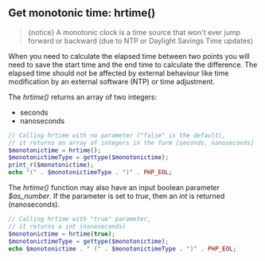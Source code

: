 ## Get monotonic time: hrtime()

> {notice} A monotonic clock is a time source that won't ever jump forward or backward (due to NTP or Daylight Savings Time updates)

When you need to calculate the elapsed time between two points you will need to save the start time and the end time to calculate the difference. The elapsed time should not be affected by external behaviour like time modification by an external software (NTP) or time adjustment.

The _hrtime()_ returns an array of two integers:
- seconds
- nanoseconds

```php
// Calling hrtime with no parameter ("false" is the default),
// it returns an array of integers in the form [seconds, nanoseconds]
$monotonictime = hrtime();
$monotonictimeType = gettype($monotonictime);
print_r($monotonictime);
echo "(" . $monotonictimeType . ")" . PHP_EOL;
```

The _hrtime()_ function may also have an input boolean parameter *$as_number*. If the parameter is set to _true_, then an _int_ is returned (nanoseconds).

```php
// Calling hrtime with "true" parameter,
// it returns a int (nanoseconds)
$monotonictime = hrtime(true);
$monotonictimeType = gettype($monotonictime);
echo $monotonictime . " (" . $monotonictimeType . ")" . PHP_EOL;
```
